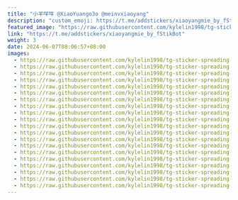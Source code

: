 ```yaml
---
title: "小羊咩咩 @XiaoYuango3o @meinvxiaoyang"
description: "custom_emoji: https://t.me/addstickers/xiaoyangmie_by_fStikBot"
featured_image: "https://raw.githubusercontent.com/kylelin1998/tg-sticker-spreading-worldwide-images/main/img/5f7fad1b-7878-40f7-b717-184464eea795.jpg"
link: "https://t.me/addstickers/xiaoyangmie_by_fStikBot"
weight: 3
date: 2024-06-07T08:06:57+08:00
images:
  - https://raw.githubusercontent.com/kylelin1998/tg-sticker-spreading-worldwide-images/main/img/5f7fad1b-7878-40f7-b717-184464eea795.jpg
  - https://raw.githubusercontent.com/kylelin1998/tg-sticker-spreading-worldwide-images/main/img/12feee78-86d9-45da-b500-71aff02ec2bb.jpg
  - https://raw.githubusercontent.com/kylelin1998/tg-sticker-spreading-worldwide-images/main/img/0a68a1e9-18d3-416d-a0f3-9f1aca25566c.jpg
  - https://raw.githubusercontent.com/kylelin1998/tg-sticker-spreading-worldwide-images/main/img/ef78c193-7027-41b8-988e-1f0f6ab85d27.jpg
  - https://raw.githubusercontent.com/kylelin1998/tg-sticker-spreading-worldwide-images/main/img/19456a87-fbbc-4615-b6ab-c96e7dd604e4.jpg
  - https://raw.githubusercontent.com/kylelin1998/tg-sticker-spreading-worldwide-images/main/img/7f7a1e0c-77fa-429b-bcdf-a6fd9e8a582c.jpg
  - https://raw.githubusercontent.com/kylelin1998/tg-sticker-spreading-worldwide-images/main/img/a463e182-ea6b-4dee-9f0b-e78e7948a442.jpg
  - https://raw.githubusercontent.com/kylelin1998/tg-sticker-spreading-worldwide-images/main/img/ae58ef5f-bf5a-4162-bc09-edb320127d8c.jpg
  - https://raw.githubusercontent.com/kylelin1998/tg-sticker-spreading-worldwide-images/main/img/bc85f393-5529-4eb0-a523-83fa1788c132.jpg
  - https://raw.githubusercontent.com/kylelin1998/tg-sticker-spreading-worldwide-images/main/img/43ccf4e1-25ef-46e3-b91c-97ff9b61b8a4.jpg
  - https://raw.githubusercontent.com/kylelin1998/tg-sticker-spreading-worldwide-images/main/img/a7a54c46-62b8-47e3-aab5-134c5f9948a3.jpg
  - https://raw.githubusercontent.com/kylelin1998/tg-sticker-spreading-worldwide-images/main/img/2b0955a7-3c33-445d-baa1-1a2c880a4ce2.jpg
  - https://raw.githubusercontent.com/kylelin1998/tg-sticker-spreading-worldwide-images/main/img/db1e0231-764c-4e9d-b64a-c6996f66dfd8.jpg
  - https://raw.githubusercontent.com/kylelin1998/tg-sticker-spreading-worldwide-images/main/img/6e9e05db-b029-46da-81e1-7535e4e2631d.jpg
  - https://raw.githubusercontent.com/kylelin1998/tg-sticker-spreading-worldwide-images/main/img/b1db2522-3efe-46c8-acd1-4d67312b7498.jpg
  - https://raw.githubusercontent.com/kylelin1998/tg-sticker-spreading-worldwide-images/main/img/4fc228dd-4cdd-41b0-9b13-63898c387c21.jpg
  - https://raw.githubusercontent.com/kylelin1998/tg-sticker-spreading-worldwide-images/main/img/5922af74-b55a-414f-be0e-3b9dfc94c502.jpg
  - https://raw.githubusercontent.com/kylelin1998/tg-sticker-spreading-worldwide-images/main/img/5b9251f4-27c7-417a-ad9d-afa34ed3defc.jpg
  - https://raw.githubusercontent.com/kylelin1998/tg-sticker-spreading-worldwide-images/main/img/db4469cb-bc9b-4728-a73c-e3076cd9a12a.jpg
  - https://raw.githubusercontent.com/kylelin1998/tg-sticker-spreading-worldwide-images/main/img/373c9a4b-6afc-4f53-aa59-67f662452200.jpg
---
```

